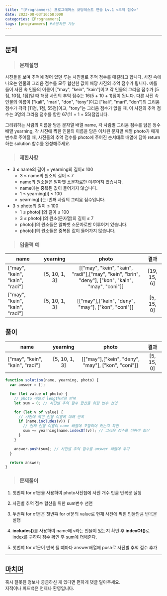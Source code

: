 ```yaml
---
title: "[Programmers] 프로그래머스 코딩테스트 연습 Lv.1 <추억 점수>"
date: 2023-08-03T16:58:000
categories: [Programmers]
tags: [programmers] #소문자만 가능
---
```


---

## <b>문제</b>

<h3><blockquote>문제설명
</blockquote></h3>

사진들을 보며 추억에 젖어 있던 루는 사진별로 추억 점수를 매길려고 합니다. 사진 속에 나오는 인물의 그리움 점수를 모두 합산한 값이 해당 사진의 추억 점수가 됩니다. 예를 들어 사진 속 인물의 이름이 ["may", "kein", "kain"]이고 각 인물의 그리움 점수가 [5점, 10점, 1점]일 때 해당 사진의 추억 점수는 16(5 + 10 + 1)점이 됩니다. 다른 사진 속 인물의 이름이 ["kali", "mari", "don", "tony"]이고 ["kali", "mari", "don"]의 그리움 점수가 각각 [11점, 1점, 55점]이고, "tony"는 그리움 점수가 없을 때, 이 사진의 추억 점수는 3명의 그리움 점수를 합한 67(11 + 1 + 55)점입니다.

그리워하는 사람의 이름을 담은 문자열 배열 name, 각 사람별 그리움 점수를 담은 정수 배열 yearning, 각 사진에 찍힌 인물의 이름을 담은 이차원 문자열 배열 photo가 매개변수로 주어질 때, 사진들의 추억 점수를 photo에 주어진 순서대로 배열에 담아 return하는 solution 함수를 완성해주세요.

<h3><blockquote>제한사항
</blockquote></h3>

- 3 ≤ name의 길이 = yearning의 길이≤ 100
  - 3 ≤ name의 원소의 길이 ≤ 7
  - name의 원소들은 알파벳 소문자로만 이루어져 있습니다.
  - name에는 중복된 값이 들어가지 않습니다.
  - 1 ≤ yearning[i] ≤ 100
  - yearning[i]는 i번째 사람의 그리움 점수입니다.
- 3 ≤ photo의 길이 ≤ 100
  - 1 ≤ photo[i]의 길이 ≤ 100
  - 3 ≤ photo[i]의 원소(문자열)의 길이 ≤ 7
  - photo[i]의 원소들은 알파벳 소문자로만 이루어져 있습니다.
  - photo[i]의 원소들은 중복된 값이 들어가지 않습니다.

<h3><blockquote>입출력 예
</blockquote></h3>

| name                            |   yearning    |                                               photo                                               |    결과     |
| ------------------------------- | :-----------: | :-----------------------------------------------------------------------------------------------: | :---------: |
| ["may", "kein", "kain", "radi"] | [5, 10, 1, 3] | [["may", "kein", "kain", "radi"],["may", "kein", "brin", "deny"], ["kon", "kain", "may", "coni"]] | [19, 15, 6] |
| ["may", "kein", "kain", "radi"] | [5, 10, 1, 3] |                        [["may"],["kein", "deny", "may"], ["kon", "coni"]]                         | [5, 15, 0]  |

## <b>풀이</b>

| name                            |   yearning    |                       photo                        |    결과    |
| ------------------------------- | :-----------: | :------------------------------------------------: | :--------: |
| ["may", "kein", "kain", "radi"] | [5, 10, 1, 3] | [["may"],["kein", "deny", "may"], ["kon", "coni"]] | [5, 15, 0] |

```js
function solution(name, yearning, photo) {
  var answer = [];

  for (let value of photo) {
    // photo 배열의 length만큼 반복
    let sum = 0; // 사진별 추억 점수 합산을 위한 변수 선언

    for (let v of value) {
      // 사진에 찍힌 인물 이름에 대해 반복
      if (name.includes(v)) {
        // 현재 인물 이름이 name 배열에 포함되어 있는지 확인
        sum += yearning[name.indexOf(v)]; // 그리움 점수를 더하여 합산
      }
    }

    answer.push(sum); // 사진별 추억 점수를 answer 배열에 추가
  }

  return answer;
}
```

<h3><blockquote>문제풀이
</blockquote></h3>

1. 첫번쨰 for of문을 사용하여 photo사진첩에 사진 개수 만큼 반복문 실행

2. 사진별 추억 점수 합산을 위한 sum변수 선언

3. 두번쨰 for of문은 첫번쨰 for of문의 value로 현재 사진에 찍힌 인물만큼 반목문 실행

4. <strong>includes()</strong>를 사용하여 name에 v라는 인물이 있는지 확인 후 <strong>indexOf()</strong>로 index를 구하여 점수 확인 후 sum에 더해준다.

5. 첫번쨰 for of문이 반복 될 떄마다 answer배열에 push로 사진별 추억 점수 추가

---

## <b style="border-bottom:2px solid gray"><b>마치며</b></b>

<P>혹시 잘못된 정보나 궁금하신 게 있다면 편하게 댓글 달아주세요.<br/>
지적이나 피드백은 언제나 환영입니다.</p>
